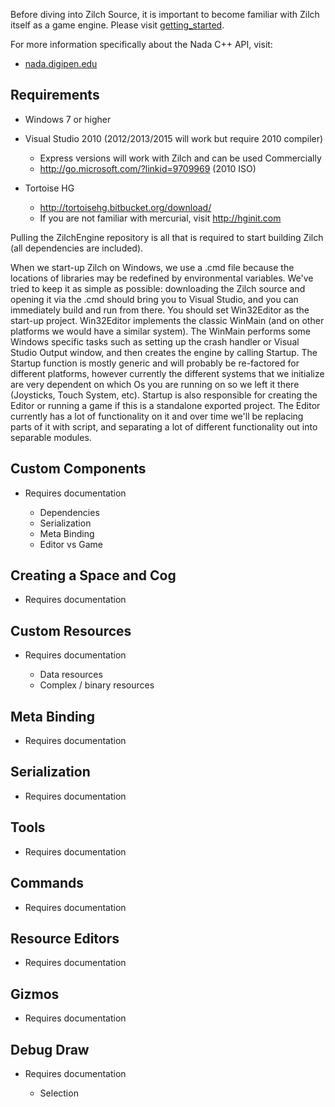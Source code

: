 Before diving into Zilch Source, it is important to become familiar with Zilch itself as a game engine. Please visit [getting_started](https://github.com/ZilchEngine/ZilchDocs/blob/master/getting_started.markdown).

For more information specifically about the Nada C++ API, visit:

 - [nada.digipen.edu ](http://nada.digipen.edu )

Requirements
------------
- Windows 7 or higher
- Visual Studio 2010 (2012/2013/2015 will work but require 2010 compiler)

  - Express versions will work with Zilch and can be used Commercially
  - http://go.microsoft.com/?linkid=9709969 (2010 ISO)

- Tortoise HG

  - http://tortoisehg.bitbucket.org/download/
  - If you are not familiar with mercurial, visit http://hginit.com

Pulling the ZilchEngine repository is all that is required to start building Zilch (all dependencies are included).

When we start-up Zilch on Windows, we use a .cmd file because the locations of libraries may be redefined by environmental variables. We've tried to keep it as simple as possible: downloading the Zilch source and opening it via the .cmd should bring you to Visual Studio, and you can immediately build and run from there. You should set Win32Editor as the start-up project. Win32Editor implements the classic WinMain (and on other platforms we would have a similar system). The WinMain performs some Windows specific tasks such as setting up the crash handler or Visual Studio Output window, and then creates the engine by calling Startup. The Startup function is mostly generic and will probably be re-factored for different platforms, however currently the different systems that we initialize are very dependent on which Os you are running on so we left it there (Joysticks, Touch System, etc). Startup is also responsible for creating the Editor or running a game if this is a standalone exported project. The Editor currently has a lot of functionality on it and over time we'll be replacing parts of it with script, and separating a lot of different functionality out into separable modules.

Custom Components
-----------------
- Requires documentation

  - Dependencies
  - Serialization
  - Meta Binding
  - Editor vs Game

Creating a Space and Cog
------------------------
- Requires documentation

Custom Resources
----------------
- Requires documentation

  - Data resources
  - Complex / binary resources

Meta Binding
------------
- Requires documentation

Serialization
-------------
- Requires documentation

Tools
-----
- Requires documentation

Commands
--------
- Requires documentation

Resource Editors
----------------
- Requires documentation

Gizmos
------
- Requires documentation

Debug Draw
----------
- Requires documentation

  - Selection

 

 